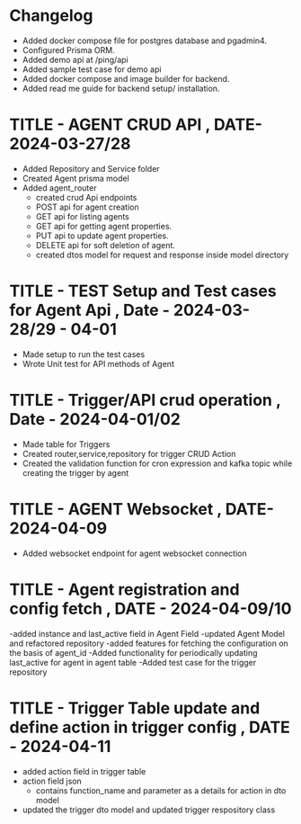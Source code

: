 # Changelog

 - Added docker compose file for postgres database and pgadmin4.
 - Configured Prisma ORM.
 - Added demo api at /ping/api
 - Added sample test case for demo api
 - Added docker compose and image builder for backend.
 - Added read me guide for backend setup/ installation.

# TITLE - AGENT CRUD API , DATE- 2024-03-27/28 
 - Added Repository and Service folder 
 - Created Agent prisma model
 - Added agent_router 
   - created crud Api endpoints 
   - POST api for agent creation
   - GET api for listing agents
   - GET api for getting agent properties.
   - PUT api to update agent properties.
   - DELETE api for soft deletion of agent.
   - created dtos model for request and response inside model directory
 
# TITLE - TEST Setup and Test cases for Agent Api , Date - 2024-03-28/29 - 04-01
  - Made setup to run the test cases
  - Wrote Unit test for API methods of Agent

# TITLE - Trigger/API crud operation , Date - 2024-04-01/02
  - Made table for Triggers 
  - Created router,service,repository for trigger CRUD Action
  - Created the validation function for cron expression and kafka topic while creating the trigger by agent

# TITLE - AGENT Websocket , DATE- 2024-04-09
 - Added websocket endpoint for agent websocket connection

# TITLE -  Agent registration and config fetch , DATE - 2024-04-09/10
  -added instance and last_active field in Agent Field
  -updated Agent Model and refactored repository 
  -added features for fetching the configuration on the basis of agent_id
  -Added functionality for periodically updating last_active for agent in agent table
  -Added test case for the trigger repository

 # TITLE -  Trigger Table update and define action in trigger config , DATE - 2024-04-11
  - added action field in trigger table
  - action field json 
    - contains function_name and parameter as a details for action in dto model
  - updated the trigger dto model and updated trigger respository class


